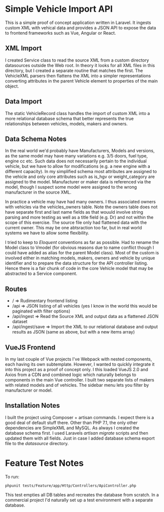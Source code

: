 # Simple Vehicle Import API

This is a simple proof of concept application written in Laravel. It ingests custom XML with vehical data and provides a JSON API to expose the data to frontend frameworks such as Vue, Angular or React.

## XML Import
I created Service class to read the source XML from a custom directory datasources outside the Web root. In theory it looks for all XML files in this directory, but I created a separate routine that matches the first. The VehicleXML parsers then flattens the XML into a simpler representations converting attributes in the parent Vehicle element to properties of the main object.

## Data Import
The static VehicleRecord class handles the import of custom XML into a more relational database schema that better represents the true relationships between vehicles, models, makers and owners.

## Data Schema Notes

In the real world we'd probably have Manufacturers, Models and versions, as the same model may have many variations e.g. 3/5 doors, fuel type, engine cc etc. Such data does not necessarily pertain to the individual vehicle, but we have to allow for modifications (e.g. a new engine with a different capacity). In my simplified schema most attributes are assigned to the vehicle and only core attributes such as is_hgv or weight_category are assigned to the model. Manufacturer or maker data is referenced via the model, though I suspect some model were assigned to the wrong manufacturer in the source XML.

In practice a vehicle may have had many owners. I thus associated owners with vehicles via the vehicles_owners table. Note the owners table does not have separate first and last name fields as that wouuld involve string parsing and more testing as well as a title field (e.g. Dr) and not within the scope of this exercise. The source file only had flattened data with the current owner. This may be one abtsraction too far, but in real world systems we have to allow some flexibility.

I tried to keep to *Eloquent* conventions as far as possible. Had to rename the Model class to Vmodel (for obvious reasons due to name conflict though I could have added as alias for the parent Model class). Most of the custom is involved either in matching models, makers, owners and vehicle by unique identifier and to prepare the data structure for the API controller listing. Hence there is a fair chunk of code in the core Vehicle model that may be abstracted to a Service component.

## Routes

* / => Rudimentary frontend listing
* /api => JSON listing of all vehicles (yes I know in the world this would be paginated with filter options)
* /api/ingest => Read the Source XML and output data as a flattened JSON dataset
* /api/ingest/save => Import the XML to our relational database and output results as JSON (same as above, but with a new items array)

## VueJS Frontend

In my last couple of Vue projects I've Webpack with nested components, each having its own subtemplate. However, I wanted to quickly integrate it into this project as a proof of concept only. I this loaded VueJS 2.0 and Axios from a CDN and combined logic which naturally belongs to components in the main Vue controller. I built two separate lists of makers with related models and of vehicles. The sidebar menu lets you filter by manufacturer or model. 

## Installation Notes

I built the project using Composer + artisan commands. I expect there is a good deal of default stuff there. Other than PHP 7.1, the only other dependencies are SimpleXML and MySQL.
As always I created the database schema first. I used Laravels *artisan migrate* scripts and then updated them with all fields. Just in case I added database schema export file to the *datasource* directory.

# Feature Test Notes

To run: 
```
phpunit tests/Feature/app/Http/Controllers/ApiController.php
```
This test empties all DB tables and recreates the database from scratch. In a commercial project I'd naturally set up a test environment with a separate database.
